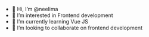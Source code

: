- 👋 Hi, I’m @neelima
- 👀 I’m interested in Frontend development
- 🌱 I’m currently learning Vue JS
- 💞️ I’m looking to collaborate on frontend development

<!---
neelimaakkiraju/neelimaakkiraju is a ✨ special ✨ repository because its `README.md` (this file) appears on your GitHub profile.
You can click the Preview link to take a look at your changes.
--->
